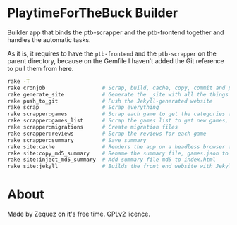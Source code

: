 PlaytimeForTheBuck Builder
===========

Builder app that binds the ptb-scrapper and the ptb-frontend together and handles the automatic tasks.

As it is, it requires to have the `ptb-frontend` and the `ptb-scrapper` on the parent directory, because on the Gemfile I haven't added the Git reference to pull them from here.

```bash
rake -T
rake cronjob                  # Scrap, build, cache, copy, commit and push!
rake generate_site            # Generate the _site with all the things
rake push_to_git              # Push the Jekyll-generated website
rake scrap                    # Scrap everything
rake scrapper:games           # Scrap each game to get the categories and other stuff
rake scrapper:games_list      # Scrap the games list to get new games, prices, and stuff
rake scrapper:migrations      # Create migration files
rake scrapper:reviews         # Scrap the reviews for each game
rake scrapper:summary         # Save summary
rake site:cache               # Renders the app on a headless browser and extract the table conte...
rake site:copy_md5_summary    # Rename the summary file, games.json to add the md5 on the file name
rake site:inject_md5_summary  # Add summary file md5 to index.html
rake site:jekyll              # Builds the front end website with Jekylls
```

About
===========

Made by Zequez on it's free time. GPLv2 licence.